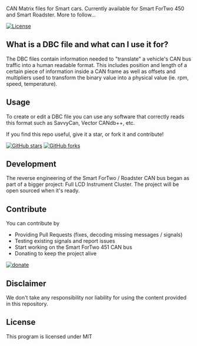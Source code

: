 CAN Matrix files for Smart cars. Currently available for Smart ForTwo 450 and Smart Roadster. More to follow...

[![License](https://img.shields.io/github/license/smarteng21/SmartCarDBC?color=orange)](LICENSE)

## What is a DBC file and what can I use it for?

The DBC files contain information needed to "translate" a vehicle's CAN bus traffic into a human readable format. This includes position and length of a certain piece of information inside a CAN frame as well as offsets and multipliers used to transform the binary value into a physical value (ie. rpm, speed, temperature).

## Usage

To create or edit a DBC file you can use any software that correctly reads this format such as SavvyCan, Vector CANdb++, etc.

If you find this repo useful, give it a star, or fork it and contribute!

[![GitHub stars](https://img.shields.io/github/stars/smarteng21/Smartcardbc?style=social&label=Star)](https://github.com/smarteng21/Smartcardbc/stargazers)
[![GitHub forks](https://img.shields.io/github/forks/smarteng21/smartcardbc?style=social&label=Fork)](https://github.com/smarteng21/Smartcardbc/network)

## Development

The reverse engineering of the Smart ForTwo / Roadster CAN bus began as part of a bigger project: Full LCD Instrument Cluster. The project will be open sourced when it's ready.

## Contribute

You can contribute by
- Providing Pull Requests (fixes, decoding missing messages / signals)
- Testing existing signals and report issues
- Start working on the Smart ForTwo 451 CAN bus
- Donating to keep the project alive 

[![donate](https://img.shields.io/badge/donate-PayPal-blue.svg)](https://paypal.me/smarteng21)

## Disclaimer

We don't take any responsibility nor liability for using the content provided in this repository.

## License

This program is licensed under MIT
